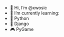 - 👋 Hi, I’m @xwosic
- 📖 I’m currently learning:
- 🐍 Python
- 🚀 Django
- 🎮 PyGame

<!---
xwosic/xwosic is a ✨ special ✨ repository because its `README.md` (this file) appears on your GitHub profile.
You can click the Preview link to take a look at your changes.
--->
